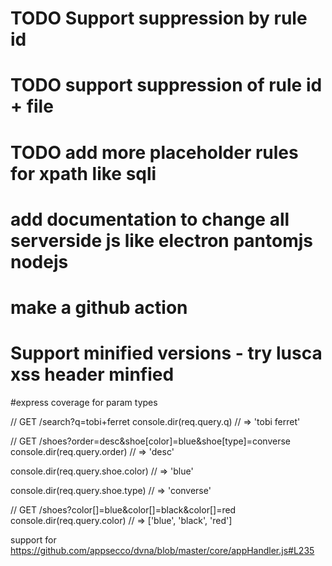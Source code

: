 # TODO Support suppression by rule id
# TODO support suppression of rule id + file
# TODO add more placeholder rules for xpath like sqli
# add documentation to change all serverside js like electron pantomjs nodejs
# make a github action
# Support minified versions - try lusca xss header minfied

#express coverage for param types

// GET /search?q=tobi+ferret
console.dir(req.query.q)
// => 'tobi ferret'

// GET /shoes?order=desc&shoe[color]=blue&shoe[type]=converse
console.dir(req.query.order)
// => 'desc'

console.dir(req.query.shoe.color)
// => 'blue'

console.dir(req.query.shoe.type)
// => 'converse'

// GET /shoes?color[]=blue&color[]=black&color[]=red
console.dir(req.query.color)
// => ['blue', 'black', 'red']

support for https://github.com/appsecco/dvna/blob/master/core/appHandler.js#L235